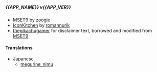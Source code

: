 ##### {{APP_NAME}} v{{APP_VER}}

[comment hack]: # (Info for Translation Contributors: If you want to contribute to translations [non en/en_US], please go https://crowdin.com/project/mset9_installer)

* [MSET9](https://github.com/zoogie/MSET9) by [zoogie](https://github.com/zoogie)
* [IconKitchen](https://icon.kitchen) by [romannurik](https://twitter.com/romannurik)
* [thepikachugamer](https://github.com/Naim2000) for disclaimer text, borrowed and modified from [MSET9](https://github.com/zoogie/MSET9)

#### Translations

* Japanese
  * [megurine_nimu](https://crowdin.com/profile/megurine_nimu) 
